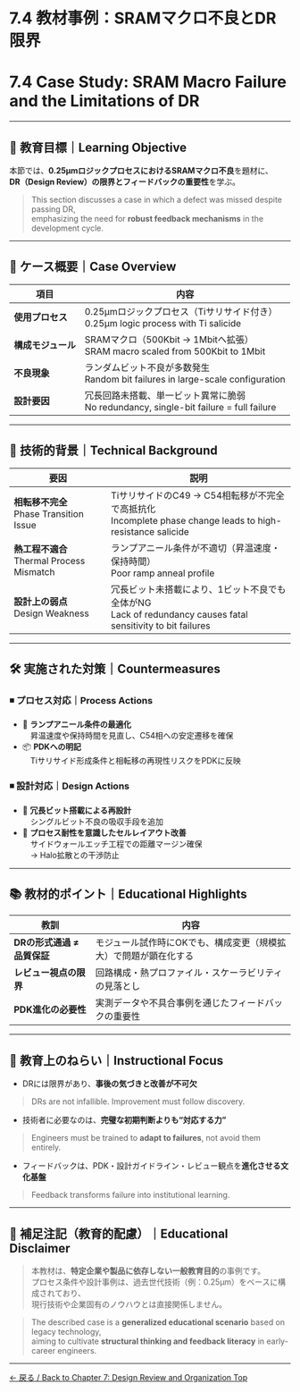 # 7.4 教材事例：SRAMマクロ不良とDR限界  
# 7.4 Case Study: SRAM Macro Failure and the Limitations of DR

---

## 🎯 教育目標｜Learning Objective

本節では、**0.25µmロジックプロセスにおけるSRAMマクロ不良**を題材に、  
**DR（Design Review）の限界とフィードバックの重要性**を学ぶ。

> This section discusses a case in which a defect was missed despite passing DR,  
> emphasizing the need for **robust feedback mechanisms** in the development cycle.

---

## 📌 ケース概要｜Case Overview

| 項目 | 内容 |
|------|------|
| **使用プロセス** | 0.25µmロジックプロセス（Tiサリサイド付き）<br>0.25µm logic process with Ti salicide |
| **構成モジュール** | SRAMマクロ（500Kbit → 1Mbitへ拡張）<br>SRAM macro scaled from 500Kbit to 1Mbit |
| **不良現象** | ランダムビット不良が多数発生<br>Random bit failures in large-scale configuration |
| **設計要因** | 冗長回路未搭載、単一ビット異常に脆弱<br>No redundancy, single-bit failure = full failure |

---

## 🧪 技術的背景｜Technical Background

| 要因 | 説明 |
|------|------|
| **相転移不完全**<br>Phase Transition Issue | TiサリサイドのC49 → C54相転移が不完全で高抵抗化<br>Incomplete phase change leads to high-resistance salicide |
| **熱工程不適合**<br>Thermal Process Mismatch | ランプアニール条件が不適切（昇温速度・保持時間）<br>Poor ramp anneal profile |
| **設計上の弱点**<br>Design Weakness | 冗長ビット未搭載により、1ビット不良でも全体がNG<br>Lack of redundancy causes fatal sensitivity to bit failures |

---

## 🛠️ 実施された対策｜Countermeasures

### ◾ プロセス対応｜Process Actions

- 🔧 **ランプアニール条件の最適化**  
　昇温速度や保持時間を見直し、C54相への安定遷移を確保  
- 📦 **PDKへの明記**  
　Tiサリサイド形成条件と相転移の再現性リスクをPDKに反映  

### ◾ 設計対応｜Design Actions

- 🧱 **冗長ビット搭載による再設計**  
　シングルビット不良の吸収手段を追加  
- 🧠 **プロセス耐性を意識したセルレイアウト改善**  
　サイドウォールエッチ工程での距離マージン確保  
　→ Halo拡散との干渉防止  

---

## 📚 教材的ポイント｜Educational Highlights

| 教訓 | 内容 |
|------|------|
| **DRの形式通過 ≠ 品質保証** | モジュール試作時にOKでも、構成変更（規模拡大）で問題が顕在化する |
| **レビュー視点の限界** | 回路構成・熱プロファイル・スケーラビリティの見落とし |
| **PDK進化の必要性** | 実測データや不具合事例を通じたフィードバックの重要性 |

---

## 🧭 教育上のねらい｜Instructional Focus

- DRには限界があり、**事後の気づきと改善が不可欠**  
> DRs are not infallible. Improvement must follow discovery.

- 技術者に必要なのは、**完璧な初期判断よりも“対応する力”**  
> Engineers must be trained to **adapt to failures**, not avoid them entirely.

- フィードバックは、PDK・設計ガイドライン・レビュー観点を**進化させる文化基盤**  
> Feedback transforms failure into institutional learning.

---

## 📝 補足注記（教育的配慮）｜Educational Disclaimer

> 本教材は、**特定企業や製品に依存しない一般教育目的**の事例です。  
> プロセス条件や設計事例は、過去世代技術（例：0.25µm）をベースに構成されており、  
> 現行技術や企業固有のノウハウとは直接関係しません。

> The described case is a **generalized educational scenario** based on legacy technology,  
> aiming to cultivate **structural thinking and feedback literacy** in early-career engineers.

---

[← 戻る / Back to Chapter 7: Design Review and Organization Top](./README.md)
